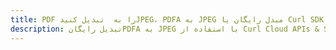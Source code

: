 ---title: PDF را به  تبدیل کنیدJPEG، PDFA به JPEG مبدل رایگان یا Curl SDKdescription: تبدیل رایگانPDFA به JPEG با استفاده از Curl Cloud APIs & SDK همچنین اسناد PDF را در Cloud ایجاد، ویرایش و رندر کنید.---